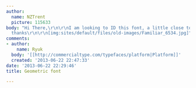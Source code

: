 ```yaml
---
author:
  name: NZTrent
  picture: 115633
body: "Hi There,\r\n\r\nI am looking to ID this font, a little close to Century Gothic.\r\n\r\nMany
  thanks\r\n\r\n[img:sites/default/files/old-images/Familiar_6534.jpg]"
comments:
- author:
    name: Ryuk
  body: '[[http://commercialtype.com/typefaces/platform|Platform]]'
  created: '2013-06-22 22:47:33'
date: '2013-06-22 22:29:46'
title: Geometric font

---
```

